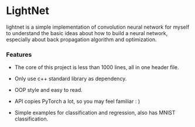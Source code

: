 # LightNet

lightnet is a simple implementation of convolution neural network for myself to understand the basic ideas about how to build a neural network, especially about back propagation algorithm and optimization.

### Features

* The core of this project is less than 1000 lines, all in one header file.

* Only use c++ standard library as dependency.
* OOP style and easy to read. 
* API copies PyTorch a lot, so you may feel familiar : )
* Simple examples for classification and regression, also has MNIST classification.



